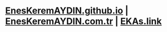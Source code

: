 # [EnesKeremAYDIN.github.io](EnesKeremAYDIN.github.io) | [EnesKeremAYDIN.com.tr](EnesKeremAYDIN.com.tr) | [EKAs.link](EKAs.link)
